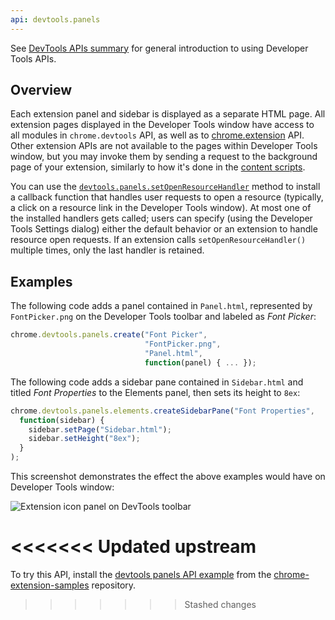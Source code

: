 ```yaml
---
api: devtools.panels
---
```


See [DevTools APIs summary][1] for general introduction to using Developer Tools APIs.

## Overview

Each extension panel and sidebar is displayed as a separate HTML page. All extension pages displayed
in the Developer Tools window have access to all modules in `chrome.devtools` API, as well as to
[chrome.extension][2] API. Other extension APIs are not available to the pages within Developer
Tools window, but you may invoke them by sending a request to the background page of your extension,
similarly to how it's done in the [content scripts][3].

You can use the [`devtools.panels.setOpenResourceHandler`][4] method to install a callback function
that handles user requests to open a resource (typically, a click on a resource link in the
Developer Tools window). At most one of the installed handlers gets called; users can specify (using
the Developer Tools Settings dialog) either the default behavior or an extension to handle resource
open requests. If an extension calls `setOpenResourceHandler()` multiple times, only the last
handler is retained.

## Examples

The following code adds a panel contained in `Panel.html`, represented by `FontPicker.png` on the
Developer Tools toolbar and labeled as _Font Picker_:

```js
chrome.devtools.panels.create("Font Picker",
                              "FontPicker.png",
                              "Panel.html",
                              function(panel) { ... });
```

The following code adds a sidebar pane contained in `Sidebar.html` and titled _Font Properties_ to
the Elements panel, then sets its height to `8ex`:

```js
chrome.devtools.panels.elements.createSidebarPane("Font Properties",
  function(sidebar) {
    sidebar.setPage("Sidebar.html");
    sidebar.setHeight("8ex");
  }
);
```

This screenshot demonstrates the effect the above examples would have on Developer Tools window:

![Extension icon panel on DevTools toolbar](devtools-panels.png)

<<<<<<< Updated upstream
=======
To try this API, install the [devtools panels API example][5] from the [chrome-extension-samples][6]
repository.
>>>>>>> Stashed changes

[1]: /docs/extensions/mv3/devtools
[2]: /docs/extensions/reference/extension/
[3]: /docs/extensions/mv3/overview#contentScripts
[4]: /docs/extensions/reference/devtools_panels#method-setOpenResourceHandler
[5]: https://github.com/GoogleChrome/chrome-extensions-samples/tree/main/api-samples/devtools/panels
[6]: https://github.com/GoogleChrome/chrome-extensions-samples/tree/main/api-samples
